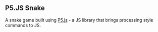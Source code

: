 ## P5.JS Snake

A snake game built using [P5.js](https://p5js.org) - a JS library that brings processing style commands to JS. 
